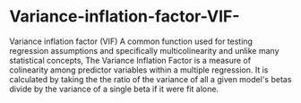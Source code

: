 # Variance-inflation-factor-VIF-
Variance inflation factor (VIF) A common function used for testing regression assumptions and specifically multicolinearity and unlike many statistical concepts,
The Variance Inflation Factor is a measure of colinearity among predictor variables within a multiple regression.
It is calculated by taking the the ratio of the variance of all a given model's betas divide by the variance of a single beta if it were fit alone.
